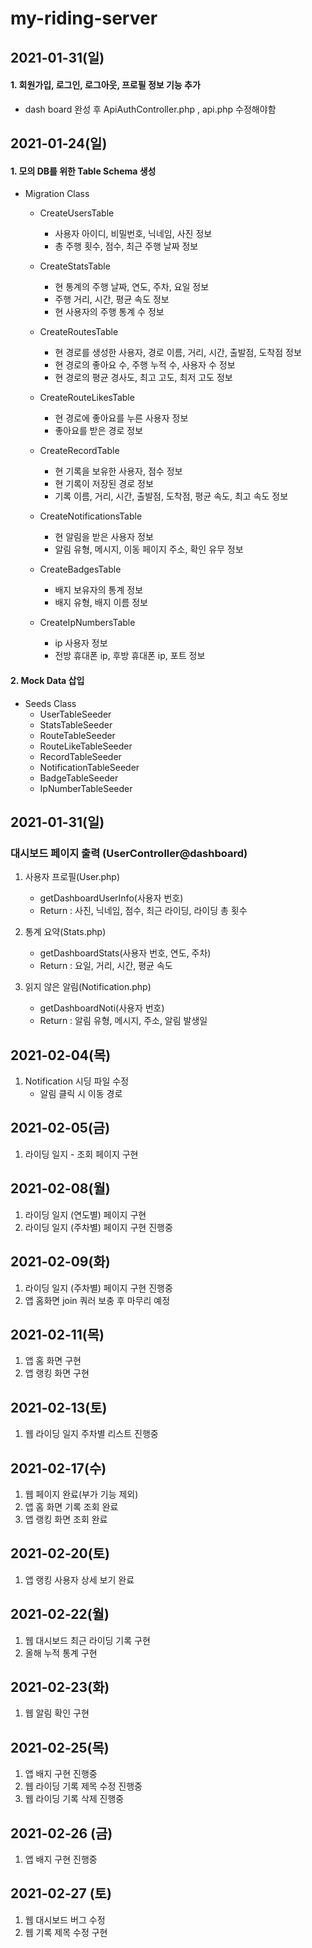 # my-riding-server

## 2021-01-31(일)
#### 1. 회원가입, 로그인, 로그아웃, 프로필 정보 기능 추가
- dash board 완성 후 ApiAuthController.php , api.php 수정해야함


## 2021-01-24(일)

#### 1. 모의 DB를 위한 Table Schema 생성
- Migration Class
    - CreateUsersTable 
        - 사용자 아이디, 비밀번호, 닉네임, 사진 정보
        - 총 주행 횟수, 점수, 최근 주행 날짜 정보
    
    - CreateStatsTable 
        - 현 통계의 주행 날짜, 연도, 주차, 요일 정보
        - 주행 거리, 시간, 평균 속도 정보
        - 현 사용자의 주행 통계 수 정보
        
    - CreateRoutesTable 
        - 현 경로를 생성한 사용자, 경로 이름, 거리, 시간, 출발점, 도착점 정보
        - 현 경로의 좋아요 수, 주행 누적 수, 사용자 수 정보
        - 현 경로의 평균 경사도, 최고 고도, 최저 고도 정보
        
    - CreateRouteLikesTable 
        - 현 경로에 좋아요를 누른 사용자 정보
        - 좋아요를 받은 경로 정보
        
    - CreateRecordTable
        - 현 기록을 보유한 사용자, 점수 정보
        - 현 기록이 저장된 경로 정보
        - 기록 이름, 거리, 시간, 출발점, 도착점, 평균 속도, 최고 속도 정보
        
    - CreateNotificationsTable
        - 현 알림을 받은 사용자 정보
        - 알림 유형, 메시지, 이동 페이지 주소, 확인 유무 정보
     
    - CreateBadgesTable
        - 배지 보유자의 통계 정보
        - 배지 유형, 배지 이름 정보
    
    - CreateIpNumbersTable
        - ip 사용자 정보
        - 전방 휴대폰 ip, 후방 휴대폰 ip, 포트 정보
        
#### 2. Mock Data 삽입
- Seeds Class
    - UserTableSeeder
    - StatsTableSeeder
    - RouteTableSeeder
    - RouteLikeTableSeeder
    - RecordTableSeeder
    - NotificationTableSeeder
    - BadgeTableSeeder
    - IpNumberTableSeeder
    
    
## 2021-01-31(일)
### 대시보드 페이지 출력 (UserController@dashboard)
1. 사용자 프로필(User.php)
    - getDashboardUserInfo(사용자 번호) 
    - Return : 사진, 닉네임, 점수, 최근 라이딩, 라이딩 총 횟수 
    
2. 통계 요약(Stats.php)
    - getDashboardStats(사용자 번호, 연도, 주차)
    - Return : 요일, 거리, 시간, 평균 속도
    
3. 읽지 않은 알림(Notification.php) 
    - getDashboardNoti(사용자 번호)
    - Return : 알림 유형, 메시지, 주소, 알림 발생일
    
    
## 2021-02-04(목)
1. Notification 시딩 파일 수정
    - 알림 클릭 시 이동 경로
    
## 2021-02-05(금)
1. 라이딩 일지 - 조회 페이지 구현

## 2021-02-08(월)
1. 라이딩 일지 (연도별) 페이지 구현
2. 라이딩 일지 (주차별) 페이지 구현 진행중

## 2021-02-09(화)
1. 라이딩 일지 (주차별) 페이지 구현 진행중
2. 앱 홈화면 join 쿼러 보충 후 마무리 예정
    
## 2021-02-11(목)
1. 앱 홈 화면 구현
2. 앱 랭킹 화면 구현

## 2021-02-13(토)
1. 웹 라이딩 일지 주차별 리스트 진행중

## 2021-02-17(수)
1. 웹 페이지 완료(부가 기능 제외)
2. 앱 홈 화면 기록 조회 완료
3. 앱 랭킹 화면 조회 완료

## 2021-02-20(토)
1. 앱 랭킹 사용자 상세 보기 완료

## 2021-02-22(월)
1. 웹 대시보드 최근 라이딩 기록 구현 
2. 올해 누적 통계 구현

## 2021-02-23(화)
1. 웹 알림 확인 구현

## 2021-02-25(목)
1. 앱 배지 구현 진행중
2. 웹 라이딩 기록 제목 수정 진행중
3. 웹 라이딩 기록 삭제 진행중

## 2021-02-26 (금)
1. 앱 배지 구현 진행중

## 2021-02-27 (토)
1. 웹 대시보드 버그 수정
2. 웹 기록 제목 수정 구현
 
